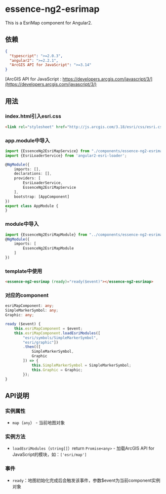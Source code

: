 # essence-ng2-esrimap

This is a EsriMap component for Angular2.

## 依赖
```json
{
  "typescript": ">=2.0.3",
  "angular2": ">=2.2.1",
  "ArcGIS API for JavaScript": ">=3.14"
}
```

[ArcGIS API for JavaScript : https://developers.arcgis.com/javascript/3/](https://developers.arcgis.com/javascript/3/)

## 用法

### index.html引入esri.css
```html
<link rel="stylesheet" href="http://js.arcgis.com/3.18/esri/css/esri.css">
```

### app.module中导入
```typescript
import {EssenceNg2EsriMapService} from "./components/essence-ng2-esrimap/essence-ng2-esrimap.service";
import {EsriLoaderService} from 'angular2-esri-loader';

@NgModule({
    imports: [],
    declarations: [],
    providers: [
		EsriLoaderService,
		EssenceNg2EsriMapService
	],
    bootstrap: [AppComponent]
})
export class AppModule {
}
```

### module中导入
```typescript
import {EssenceNg2EsriMapModule} from "../components/essence-ng2-esrimap";
@NgModule({
    imports: [
        EssenceNg2EsriMapModule
    ]
})
```

### template中使用
```html
<essence-ng2-esrimap (ready)="ready($event)"></essence-ng2-esrimap>
```

### 对应的component
```typescript
esriMapComponent: any;
SimpleMarkerSymbol: any;
Graphic: any;

ready ($event) {
    this.esriMapComponent = $event;
    this.esriMapComponent.loadEsriModules([
        "esri/symbols/SimpleMarkerSymbol",
        "esri/graphic"])
        .then(([
            SimpleMarkerSymbol,
            Graphic
        ]) => {
            this.SimpleMarkerSymbol = SimpleMarkerSymbol;
            this.Graphic = Graphic;
        });
}
```

## API说明

### 实例属性

- `map`（`any`） - 当前地图对象

### 实例方法

- `loadEsriModules`（`string[]`）return `Promise<any>` - 加载ArcGIS API for JavaScript的模块，如：`['esri/map']`

### 事件

- `ready`：地图初始化完成后会触发该事件，参数$event为当前component实例对象
